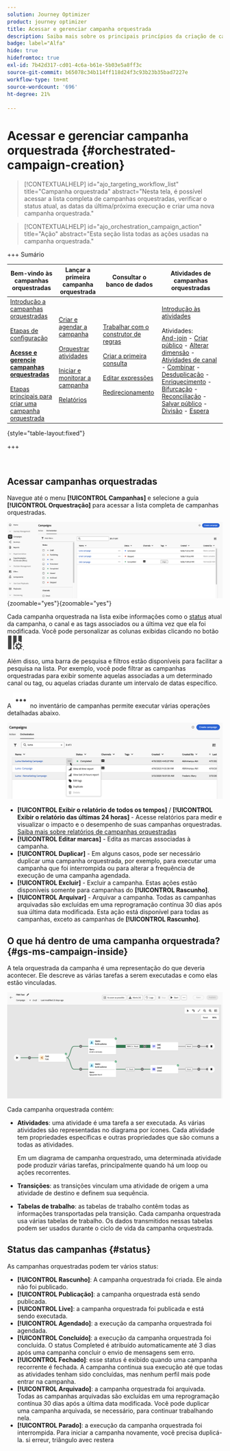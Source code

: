 ```yaml
---
solution: Journey Optimizer
product: journey optimizer
title: Acessar e gerenciar campanha orquestrada
description: Saiba mais sobre os principais princípios da criação de campanhas orquestradas com o Adobe Journey Optimizer
badge: label="Alfa"
hide: true
hidefromtoc: true
exl-id: 7b42d317-cd01-4c6a-b61e-5b03e5a8ff3c
source-git-commit: b65078c34b114ff118d24f3c93b23b35bad7227e
workflow-type: tm+mt
source-wordcount: '696'
ht-degree: 21%

---
```


# Acessar e gerenciar campanha orquestrada {#orchestrated-campaign-creation}

>[!CONTEXTUALHELP]
>id="ajo_targeting_workflow_list"
>title="Campanha orquestrada"
>abstract="Nesta tela, é possível acessar a lista completa de campanhas orquestradas, verificar o status atual, as datas da última/próxima execução e criar uma nova campanha orquestrada."

>[!CONTEXTUALHELP]
>id="ajo_orchestration_campaign_action"
>title="Ação"
>abstract="Esta seção lista todas as ações usadas na campanha orquestrada."

+++ Sumário

| Bem-vindo às campanhas orquestradas | Lançar a primeira campanha orquestrada | Consultar o banco de dados | Atividades de campanhas orquestradas |
|---|---|---|---|
| [Introdução a campanhas orquestradas](gs-orchestrated-campaigns.md)<br/><br/>[Etapas de configuração](configuration-steps.md)<br/><br/><b>[Acesse e gerencie campanhas orquestradas](access-manage-orchestrated-campaigns.md)</b><br/><br/>[Etapas principais para criar uma campanha orquestrada](gs-campaign-creation.md) | [Criar e agendar a campanha](create-orchestrated-campaign.md)<br/><br/>[Orquestrar atividades](orchestrate-activities.md)<br/><br/>[Iniciar e monitorar a campanha](start-monitor-campaigns.md)<br/><br/>[Relatórios](reporting-campaigns.md) | [Trabalhar com o construtor de regras](orchestrated-rule-builder.md)<br/><br/>[Criar a primeira consulta](build-query.md)<br/><br/>[Editar expressões](edit-expressions.md)<br/><br/>[Redirecionamento](retarget.md) | [Introdução às atividades](activities/about-activities.md)<br/><br/>Atividades:<br/>[And-join](activities/and-join.md) - [Criar público](activities/build-audience.md) - [Alterar dimensão](activities/change-dimension.md) - [Atividades de canal](activities/channels.md) - [Combinar](activities/combine.md) - [Desduplicação](activities/deduplication.md) - [Enriquecimento](activities/enrichment.md) - [Bifurcação](activities/fork.md) - [Reconciliação](activities/reconciliation.md) - [Salvar público](activities/save-audience.md) - [Divisão](activities/split.md) - [Espera](activities/wait.md) |

{style="table-layout:fixed"}

+++

<br/>

## Acessar campanhas orquestradas

Navegue até o menu **[!UICONTROL Campanhas]** e selecione a guia **[!UICONTROL Orquestração]** para acessar a lista completa de campanhas orquestradas.

![imagem mostrando o inventário de campanhas orquestradas](assets/inventory.png){zoomable="yes"}{zoomable="yes"}

Cada campanha orquestrada na lista exibe informações como o [status](#status) atual da campanha, o canal e as tags associados ou a última vez que ela foi modificada. Você pode personalizar as colunas exibidas clicando no botão ![Configurar layout](assets/do-not-localize/inventory-configure-layout.svg).

Além disso, uma barra de pesquisa e filtros estão disponíveis para facilitar a pesquisa na lista. Por exemplo, você pode filtrar as campanhas orquestradas para exibir somente aquelas associadas a um determinado canal ou tag, ou aquelas criadas durante um intervalo de datas específico.

A ![imagem que mostra o botão Mais ações](assets/do-not-localize/rule-builder-icon-more.svg) no inventário de campanhas permite executar várias operações detalhadas abaixo.

![imagem do inventário de campanhas](assets/inventory-actions.png)

* **[!UICONTROL Exibir o relatório de todos os tempos]** / **[!UICONTROL Exibir o relatório das últimas 24 horas]** - Acesse relatórios para medir e visualizar o impacto e o desempenho de suas campanhas orquestradas. [Saiba mais sobre relatórios de campanhas orquestradas](../orchestrated/reporting-campaigns.md)
* **[!UICONTROL Editar marcas]** - Edita as marcas associadas à campanha.
* **[!UICONTROL Duplicar]** - Em alguns casos, pode ser necessário duplicar uma campanha orquestrada, por exemplo, para executar uma campanha que foi interrompida ou para alterar a frequência de execução de uma campanha agendada.
* **[!UICONTROL Excluir]** - Excluir a campanha. Estas ações estão disponíveis somente para campanhas do **[!UICONTROL Rascunho]**.
* **[!UICONTROL Arquivar]** - Arquivar a campanha. Todas as campanhas arquivadas são excluídas em uma reprogramação contínua 30 dias após sua última data modificada. Esta ação está disponível para todas as campanhas, exceto as campanhas de **[!UICONTROL Rascunho]**.

## O que há dentro de uma campanha orquestrada? {#gs-ms-campaign-inside}

A tela orquestrada da campanha é uma representação do que deveria acontecer. Ele descreve as várias tarefas a serem executadas e como elas estão vinculadas.

![imagem mostrando uma tela de campanha orquestrada](assets/canvas-example.png)

Cada campanha orquestrada contém:

* **Atividades**: uma atividade é uma tarefa a ser executada. As várias atividades são representadas no diagrama por ícones. Cada atividade tem propriedades específicas e outras propriedades que são comuns a todas as atividades.

  Em um diagrama de campanha orquestrado, uma determinada atividade pode produzir várias tarefas, principalmente quando há um loop ou ações recorrentes.

* **Transições**: as transições vinculam uma atividade de origem a uma atividade de destino e definem sua sequência.

* **Tabelas de trabalho**: as tabelas de trabalho contêm todas as informações transportadas pela transição. Cada campanha orquestrada usa várias tabelas de trabalho. Os dados transmitidos nessas tabelas podem ser usados durante o ciclo de vida da campanha orquestrada.

## Status das campanhas {#status}

As campanhas orquestradas podem ter vários status:

* **[!UICONTROL Rascunho]**: A campanha orquestrada foi criada. Ele ainda não foi publicado.
* **[!UICONTROL Publicação]**: a campanha orquestrada está sendo publicada.
* **[!UICONTROL Live]**: a campanha orquestrada foi publicada e está sendo executada.
* **[!UICONTROL Agendado]**: a execução da campanha orquestrada foi agendada.
* **[!UICONTROL Concluído]**: a execução da campanha orquestrada foi concluída. O status Completed é atribuído automaticamente até 3 dias após uma campanha concluir o envio de mensagens sem erro.
* **[!UICONTROL Fechado]**: esse status é exibido quando uma campanha recorrente é fechada. A campanha continua sua execução até que todas as atividades tenham sido concluídas, mas nenhum perfil mais pode entrar na campanha.
* **[!UICONTROL Arquivado]**: a campanha orquestrada foi arquivada. Todas as campanhas arquivadas são excluídas em uma reprogramação contínua 30 dias após a última data modificada. Você pode duplicar uma campanha arquivada, se necessário, para continuar trabalhando nela.
* **[!UICONTROL Parado]**: a execução da campanha orquestrada foi interrompida. Para iniciar a campanha novamente, você precisa duplicá-la. si erreur, triângulo avec restera
